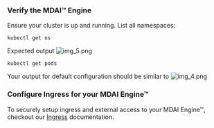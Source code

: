 ### Verify the MDAI™ Engine
Ensure your cluster is up and running.
List all namespaces:
```shell
kubectl get ns
```
Expected output
![![img_5.png](../media/img_5.png)](../media/img_3.png)
```shell
kubectl get pods
```
Your output for default configuration should be similar to
![![img_4.png](../media/img_4.png)](../media/img_4.png)

### Configure Ingress for your MDAI Engine™

To securely setup ingress and external access to your MDAI Engine™, checkout our [Ingress](./ingress.md) documentation.
